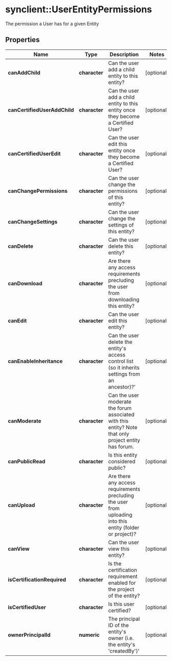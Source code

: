 # synclient::UserEntityPermissions

The permission a User has for a given Entity
## Properties
Name | Type | Description | Notes
------------ | ------------- | ------------- | -------------
**canAddChild** | **character** | Can the user add a child entity to this entity? | [optional] 
**canCertifiedUserAddChild** | **character** | Can the user add a child entity to this entity once they become a Certified User? | [optional] 
**canCertifiedUserEdit** | **character** | Can the user edit this entity once they become a Certified User? | [optional] 
**canChangePermissions** | **character** | Can the user change the permissions of this entity? | [optional] 
**canChangeSettings** | **character** | Can the user change the settings of this entity? | [optional] 
**canDelete** | **character** | Can the user delete this entity? | [optional] 
**canDownload** | **character** | Are there any access requirements precluding the user from downloading this entity? | [optional] 
**canEdit** | **character** | Can the user edit this entity? | [optional] 
**canEnableInheritance** | **character** | Can the user delete the entity&#39;s access control list (so it inherits settings from an ancestor)?&#39;  | [optional] 
**canModerate** | **character** | Can the user moderate the forum associated with this entity? Note that only project entity has forum. | [optional] 
**canPublicRead** | **character** | Is this entity considered public? | [optional] 
**canUpload** | **character** | Are there any access requirements precluding the user from uploading into this entity (folder or project)? | [optional] 
**canView** | **character** | Can the user view this entity? | [optional] 
**isCertificationRequired** | **character** | Is the certification requirement enabled for the project of the entity? | [optional] 
**isCertifiedUser** | **character** | Is this user certified? | [optional] 
**ownerPrincipalId** | **numeric** | The principal ID of the entity&#39;s owner (i.e. the entity&#39;s &#39;createdBy&#39;)&#39;  | [optional] 


